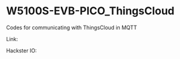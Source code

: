 # W5100S-EVB-PICO_ThingsCloud
Codes for communicating with ThingsCloud in MQTT

Link: 

Hackster IO: 
